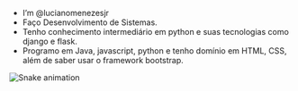 - I’m @lucianomenezesjr
- Faço Desenvolvimento de Sistemas.
- Tenho conhecimento intermediário em python e suas tecnologias como django e flask.
- Programo em Java, javascript, python e tenho domínio em HTML, CSS, além de saber usar o framework bootstrap.

![Snake animation](https://github.com/lucianomenezesjr/lucianomenezesjr/blob/output/github-contribution-grid-snake.svg)
